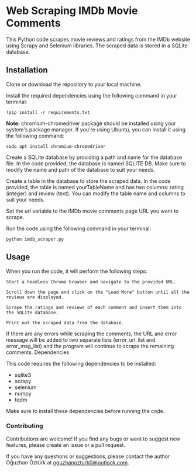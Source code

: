 # Web Scraping IMDb Movie Comments

This Python code scrapes movie reviews and ratings from the IMDb website using Scrapy and Selenium libraries. The scraped data is stored in a SQLite database.

## Installation

Clone or download the repository to your local machine.

Install the required dependencies using the following command in your terminal:
    
    !pip install -r requirements.txt


**Note:** chromium-chromedriver package should be installed using your system's package manager. If you're using Ubuntu, you can install it using the following command:

    sudo apt install chromium-chromedriver

Create a SQLite database by providing a path and name for the database file. In the code provided, the database is named SQLITE DB. Make sure to modify the name and path of the database to suit your needs.

Create a table in the database to store the scraped data. In the code provided, the table is named yourTableName and has two columns: rating (integer) and review (text). You can modify the table name and columns to suit your needs.

Set the url variable to the IMDb movie comments page URL you want to scrape.

Run the code using the following command in your terminal:

    python imdb_scraper.py

## Usage

When you run the code, it will perform the following steps:

    Start a headless Chrome browser and navigate to the provided URL.

    Scroll down the page and click on the "Load More" button until all the reviews are displayed.

    Scrape the ratings and reviews of each comment and insert them into the SQLite database.

    Print out the scraped data from the database.

If there are any errors while scraping the comments, the URL and error message will be added to two separate lists (error_url_list and error_msg_list) and the program will continue to scrape the remaining comments.
Dependencies

This code requires the following dependencies to be installed:

- sqlite3
- scrapy
- selenium
- numpy
- tqdm

Make sure to install these dependencies before running the code.

### Contributing

Contributions are welcome! If you find any bugs or want to suggest new features, please create an issue or a pull request.

If you have any questions or suggestions, please contact the author Oğuzhan Öztürk at oguzhanozturk0@outlook.com.
